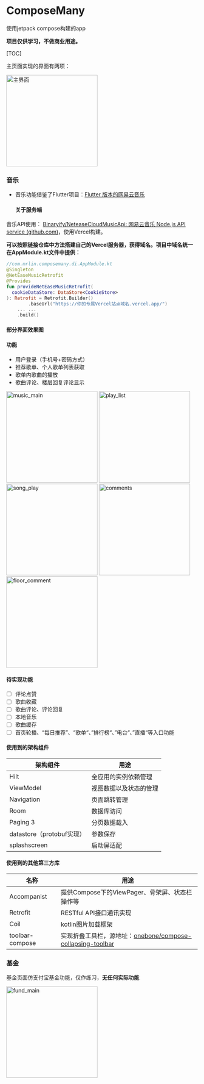 # ComposeMany
使用jetpack compose构建的app

**项目仅供学习，不做商业用途。**

[TOC]

主页面实现的界面有两项：

<img src="https://github.com/Mr-lin930819/ComposeMany/blob/0f5ac3f8cbf3ab24882ec24b5bdf1aabc7c6f2fd/screenshots/main.png" width=240 alt="主界面" />

### 音乐

- 音乐功能借鉴了Flutter项目：[Flutter 版本的网易云音乐 ](https://github.com/fluttercandies/NeteaseCloudMusic)

	#### 关于服务端

音乐API使用： [Binaryify/NeteaseCloudMusicApi: 网易云音乐 Node.js API service (github.com)](https://github.com/Binaryify/NeteaseCloudMusicApi)，使用Vercel构建。

**可以按照链接仓库中方法搭建自己的Vercel服务器，获得域名。项目中域名统一在AppModule.kt文件中提供：**

```kotlin
//com.mrlin.composemany.di.AppModule.kt
@Singleton
@NetEaseMusicRetrofit
@Provides
fun provideNetEaseMusicRetrofit(
  cookieDataStore: DataStore<CookieStore>
): Retrofit = Retrofit.Builder()
		.baseUrl("https://你的专属Vercel站点域名.vercel.app/")
    ... ...
    .build()
```

#### 部分界面效果图

#### 功能

- 用户登录（手机号+密码方式）
- 推荐歌单、个人歌单列表获取
- 歌单内歌曲的播放
- 歌曲评论、楼层回复评论显示

<img src="https://github.com/Mr-lin930819/ComposeMany/raw/main/screenshots/music_main.jpg" width=240 alt="music_main" />  <img src="https://github.com/Mr-lin930819/ComposeMany/raw/main/screenshots/play_list.jpeg" width=240 alt="play_list" />  <img src="https://github.com/Mr-lin930819/ComposeMany/raw/main/screenshots/song_play.png" width=240 alt="song_play" />
<img src="https://github.com/Mr-lin930819/ComposeMany/raw/main/screenshots/comments.png" width=240 alt="comments" />  <img src="https://github.com/Mr-lin930819/ComposeMany/raw/main/screenshots/floor_comment.jpg" width=240 alt="floor_comment" />

#### 待实现功能

- [ ] 评论点赞
- [ ] 歌曲收藏
- [ ] 歌曲评论、评论回复
- [ ] 本地音乐
- [ ] 歌曲缓存
- [ ] 首页轮播、“每日推荐”、“歌单“、”排行榜“、”电台“、”直播“等入口功能

#### 使用到的架构组件

| 架构组件                  | 用途                   |
| ------------------------- | ---------------------- |
| Hilt                      | 全应用的实例依赖管理   |
| ViewModel                 | 视图数据以及状态的管理 |
| Navigation                | 页面跳转管理           |
| Room                      | 数据库访问             |
| Paging 3                  | 分页数据载入           |
| datastore（protobuf实现） | 参数保存               |
| splashscreen              | 启动屏适配             |

#### 使用到的其他第三方库

| 名称            | 用途                                                         |
| --------------- | ------------------------------------------------------------ |
| Accompanist     | 提供Compose下的ViewPager、骨架屏、状态栏操作等               |
| Retrofit        | RESTful API接口通讯实现                                      |
| Coil            | kotlin图片加载框架                                           |
| toolbar-compose | 实现折叠工具栏，源地址：[onebone/compose-collapsing-toolbar](https://github.com/onebone/compose-collapsing-toolbar) |


### 基金

基金页面仿支付宝基金功能，仅作练习，**无任何实际功能**

<img src="https://github.com/Mr-lin930819/ComposeMany/blob/0f5ac3f8cbf3ab24882ec24b5bdf1aabc7c6f2fd/screenshots/fund_main.png" width=240 alt="fund_main" />


